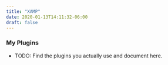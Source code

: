 ```yaml
---
title: "XAMP"
date: 2020-01-13T14:11:32-06:00
draft: false
---
```


### My Plugins

* TODO: Find the plugins you actually use and document here.
